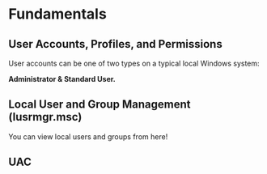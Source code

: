 # Fundamentals

## User Accounts, Profiles, and Permissions

User accounts can be one of two types on a typical local Windows system:&#x20;

**Administrator & Standard User.**

## Local User and Group Management (lusrmgr.msc)

You can view local users and groups from here!

## UAC

